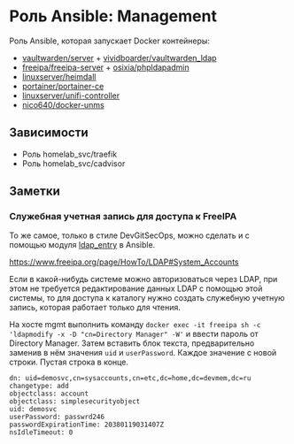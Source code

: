 # Роль Ansible: Management

Роль Ansible, которая запускает Docker контейнеры:

* [vaultwarden/server](https://hub.docker.com/r/vaultwarden/server/tags) + [vividboarder/vaultwarden_ldap](https://hub.docker.com/r/vividboarder/vaultwarden_ldap/tags)
* [freeipa/freeipa-server](https://hub.docker.com/r/freeipa/freeipa-server/tags) + [osixia/phpldapadmin](https://hub.docker.com/r/osixia/phpldapadmin/tags)
* [linuxserver/heimdall](https://hub.docker.com/r/linuxserver/heimdall/tags)
* [portainer/portainer-ce](https://hub.docker.com/r/portainer/portainer-ce/tags)
* [linuxserver/unifi-controller](https://hub.docker.com/r/linuxserver/unifi-controller/tags)
* [nico640/docker-unms](https://hub.docker.com/r/nico640/docker-unms/tags)

## Зависимости

* Роль homelab_svc/traefik
* Роль homelab_svc/cadvisor

## Заметки

### Служебная учетная запись для доступа к FreeIPA

То же самое, только в стиле DevGitSecOps, можно сделать и с помощью модуля [ldap_entry](https://docs.ansible.com/ansible/latest/modules/ldap_entry_module.html) в Ansible.

<https://www.freeipa.org/page/HowTo/LDAP#System_Accounts>

Если в какой-нибудь системе можно авторизоваться через LDAP, при этом не требуется редактирование данных LDAP с помощью этой системы, то для доступа к каталогу нужно создать служебную учетную запись, которая работает только для чтения.

На хосте mgmt выполнить команду `docker exec -it freeipa sh -c 'ldapmodify -x -D "cn=Directory Manager" -W'` и ввести пароль от Directory Manager. Затем вставить блок текста, предварительно заменив в нём значения `uid` и `userPassword`. Каждое значение с новой строки. Пустая строка в конце.

    dn: uid=demosvc,cn=sysaccounts,cn=etc,dc=home,dc=devmem,dc=ru
    changetype: add
    objectclass: account
    objectclass: simplesecurityobject
    uid: demosvc
    userPassword: passwrd246
    passwordExpirationTime: 20380119031407Z
    nsIdleTimeout: 0
